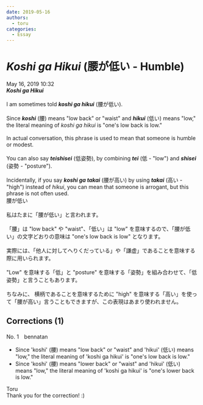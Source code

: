 ```yaml
---
date: 2019-05-16
authors:
  - toru
categories:
  - Essay
---
```


<h1 id="subject_show"><strong><em>Koshi ga Hikui</strong></em> (腰が低い - Humble)</h1>
<div class="date">May 16, 2019 10:32</div>
<div id="post"><div id="body_show_ori">
<strong><em>Koshi ga Hikui</strong></em><br/><br/>I am sometimes told <strong><em>koshi ga hikui</em></strong> (腰が低い).<br/><br/>Since <strong><em>koshi</em></strong> (腰) means "low back" or "waist" and <strong><em>hikui</em></strong> (低い) means "low," the literal meaning of <em>koshi ga hikui</em> is "one's low back is low."<br/><br/>In actual conversation, this phrase is used to mean that someone is humble or modest.<br/><br/>You can also say <strong><em>teishisei</em></strong> (低姿勢), by combining <strong><em>tei</em></strong> (低 - "low") and <strong><em>shisei</em></strong> (姿勢 - "posture").<br/><br/>Incidentally, if you say <strong><em>koshi ga takai</em></strong> (腰が高い) by using <strong><em>takai</em></strong> (高い - "high") instead of <em>hikui</em>, you can mean that someone is arrogant, but this phrase is not often used.
</div></div>

<!-- more -->

<div id="post_ja"><div id="body_show_mo">
腰が低い<br/><br/>私はたまに「腰が低い」と言われます。<br/><br/>「腰」は "low back" や "waist"、「低い」は "low" を意味するので、「腰が低い」の文字どおりの意味は "one's low back is low" となります。<br/><br/>実際には、「他人に対してへりくだっている」や「謙虚」であることを意味する際に用いられます。<br/><br/>"Low" を意味する「低」と "posture" を意味する「姿勢」を組み合わせて、「低姿勢」と言うこともあります。<br/><br/>ちなみに、 横柄であることを意味するために "high" を意味する「高い」を使って「腰が高い」言うこともできますが、この表現はあまり使われません。
</div></div>

## Corrections (1)
<div id="block"><div class="first_name"> No. 1　<span class="just_name">bennatan</span></div><div id="block2">
<ul class="correction_field">
<li class="incorrect">Since 'koshi' (腰) means "low back" or "waist" and 'hikui' (低い) means "low," the literal meaning of 'koshi ga hikui' is "one's low back is low."</li>
<li class="corrected correct">
Since 'koshi' (腰) means "low<span class="f_red">er</span> back" or "waist" and 'hikui' (低い) means "low," the literal meaning of 'koshi ga hikui' is "one's lower back is low."
</li>
</ul>
</div><div class="name"><span class="just_name">Toru</span><br>
Thank you for the correction! :)
</div>
</div>
